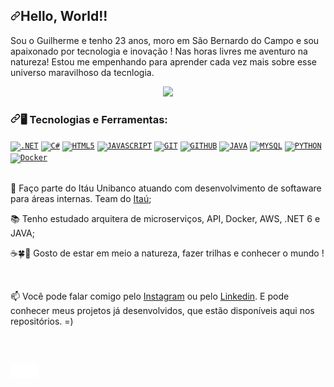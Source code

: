 <h2 dir="auto"><a id="user-content-hello-devs" class="anchor" aria-hidden="true" href="#hello-devs"><svg class="octicon octicon-link" viewBox="0 0 16 16" version="1.1" width="16" height="16" aria-hidden="true"><path fill-rule="evenodd" d="M7.775 3.275a.75.75 0 001.06 1.06l1.25-1.25a2 2 0 112.83 2.83l-2.5 2.5a2 2 0 01-2.83 0 .75.75 0 00-1.06 1.06 3.5 3.5 0 004.95 0l2.5-2.5a3.5 3.5 0 00-4.95-4.95l-1.25 1.25zm-4.69 9.64a2 2 0 010-2.83l2.5-2.5a2 2 0 012.83 0 .75.75 0 001.06-1.06 3.5 3.5 0 00-4.95 0l-2.5 2.5a3.5 3.5 0 004.95 4.95l1.25-1.25a.75.75 0 00-1.06-1.06l-1.25 1.25a2 2 0 01-2.83 0z"></path></svg></a>Hello, World!!</h2>
<p dir="auto">Sou o Guilherme e tenho 23 anos, moro em São Bernardo do Campo e sou apaixonado por tecnologia e inovação ! Nas horas livres me aventuro na natureza! Estou me empenhando para aprender cada vez mais sobre esse universo maravilhoso da tecnlogia.  <g-emoji class="g-emoji" alias="heart" fallback-src="https://github.githubassets.com/images/icons/emoji/unicode/2764.png">
<p align="center" dir="auto">
  <a target="_blank" rel="noopener noreferrer" href="https://media.giphy.com/media/iIqmM5tTjmpOB9mpbn/giphy.gif"><img src="https://media.giphy.com/media/iIqmM5tTjmpOB9mpbn/giphy.gif" width="350" data-canonical-src="https://media.giphy.com/media/iIqmM5tTjmpOB9mpbn/giphy.gif" style="max-width: 50%;"></a>
</p>
<h3 dir="auto"><a id="user-content-️-tecnologias-e-ferramentas" class="anchor" aria-hidden="true" href="#️-tecnologias-e-ferramentas"><svg class="octicon octicon-link" viewBox="0 0 16 16" version="1.1" width="16" height="16" aria-hidden="true"><path fill-rule="evenodd" d="M7.775 3.275a.75.75 0 001.06 1.06l1.25-1.25a2 2 0 112.83 2.83l-2.5 2.5a2 2 0 01-2.83 0 .75.75 0 00-1.06 1.06 3.5 3.5 0 004.95 0l2.5-2.5a3.5 3.5 0 00-4.95-4.95l-1.25 1.25zm-4.69 9.64a2 2 0 010-2.83l2.5-2.5a2 2 0 012.83 0 .75.75 0 001.06-1.06 3.5 3.5 0 00-4.95 0l-2.5 2.5a3.5 3.5 0 004.95 4.95l1.25-1.25a.75.75 0 00-1.06-1.06l-1.25 1.25a2 2 0 01-2.83 0z"></path></svg></a><g-emoji class="g-emoji" alias="desktop_computer" fallback-src="https://github.githubassets.com/images/icons/emoji/unicode/1f5a5.png">🖥️</g-emoji> Tecnologias e Ferramentas:</h3>

<code><a target="_blank" rel="noopener noreferrer" href="https://cdn.jsdelivr.net/gh/devicons/devicon/icons/dotnetcore/dotnetcore-original.svg"><img width="40px" src="https://cdn.jsdelivr.net/gh/devicons/devicon/icons/dotnetcore/dotnetcore-original.svg" title=".NET" data-canonical-src="https://cdn.jsdelivr.net/gh/devicons/devicon/icons/dotnetcore/dotnetcore-original.svg" style="max-width: 100%;"></a></code>
<code><a target="_blank" rel="noopener noreferrer" href="https://cdn.jsdelivr.net/gh/devicons/devicon/icons/csharp/csharp-original.svg"><img width="40px" src="https://cdn.jsdelivr.net/gh/devicons/devicon/icons/csharp/csharp-original.svg" title="C#" data-canonical-src="https://cdn.jsdelivr.net/gh/devicons/devicon/icons/csharp/csharp-original.svg" style="max-width: 100%;"></a></code>
<code><a target="_blank" rel="noopener noreferrer" href="https://camo.githubusercontent.com/984b2a88651f862c502e3881c6fa5d27f077948241fe49684a0879cae28014e2/68747470733a2f2f63646e2e6a7364656c6976722e6e65742f67682f64657669636f6e732f64657669636f6e2f69636f6e732f68746d6c352f68746d6c352d6f726967696e616c2d776f72646d61726b2e737667"><img width="40px" src="https://camo.githubusercontent.com/984b2a88651f862c502e3881c6fa5d27f077948241fe49684a0879cae28014e2/68747470733a2f2f63646e2e6a7364656c6976722e6e65742f67682f64657669636f6e732f64657669636f6e2f69636f6e732f68746d6c352f68746d6c352d6f726967696e616c2d776f72646d61726b2e737667" title="HTML5" data-canonical-src="https://cdn.jsdelivr.net/gh/devicons/devicon/icons/html5/html5-original-wordmark.svg" style="max-width: 100%;"></a></code>
  <code><a target="_blank" rel="noopener noreferrer" href="https://camo.githubusercontent.com/442c452cb73752bb1914ce03fce2017056d651a2099696b8594ddf5ccc74825e/68747470733a2f2f63646e2e6a7364656c6976722e6e65742f67682f64657669636f6e732f64657669636f6e2f69636f6e732f6a6176617363726970742f6a6176617363726970742d6f726967696e616c2e737667"><img width="40px" src="https://camo.githubusercontent.com/442c452cb73752bb1914ce03fce2017056d651a2099696b8594ddf5ccc74825e/68747470733a2f2f63646e2e6a7364656c6976722e6e65742f67682f64657669636f6e732f64657669636f6e2f69636f6e732f6a6176617363726970742f6a6176617363726970742d6f726967696e616c2e737667" title="JAVASCRIPT" data-canonical-src="https://cdn.jsdelivr.net/gh/devicons/devicon/icons/javascript/javascript-original.svg" style="max-width: 100%;"></a></code>
<code><a target="_blank" rel="noopener noreferrer" href="https://camo.githubusercontent.com/dc9e7e657b4cd5ba7d819d1a9ce61434bd0ddbb94287d7476b186bd783b62279/68747470733a2f2f63646e2e6a7364656c6976722e6e65742f67682f64657669636f6e732f64657669636f6e2f69636f6e732f6769742f6769742d6f726967696e616c2e737667"><img width="40px" src="https://camo.githubusercontent.com/dc9e7e657b4cd5ba7d819d1a9ce61434bd0ddbb94287d7476b186bd783b62279/68747470733a2f2f63646e2e6a7364656c6976722e6e65742f67682f64657669636f6e732f64657669636f6e2f69636f6e732f6769742f6769742d6f726967696e616c2e737667" title="GIT" data-canonical-src="https://cdn.jsdelivr.net/gh/devicons/devicon/icons/git/git-original.svg" style="max-width: 100%;"></a></code>
<code><a target="_blank" rel="noopener noreferrer" href="https://cdn.jsdelivr.net/gh/devicons/devicon/icons/github/github-original.svg"><img width="40px" src="https://cdn.jsdelivr.net/gh/devicons/devicon/icons/github/github-original.svg" title="GITHUB" data-canonical-src="https://cdn.jsdelivr.net/gh/devicons/devicon/icons/github/github-original.svg" style="max-width: 100%;"></a></code>
<code><a target="_blank" rel="noopener noreferrer" href="https://camo.githubusercontent.com/20ffa1c9a31e2c991c8b52b0cb7be938de51db4b7a9299658fef28efb0cc845a/68747470733a2f2f63646e2e6a7364656c6976722e6e65742f67682f64657669636f6e732f64657669636f6e2f69636f6e732f6a6176612f6a6176612d6f726967696e616c2e737667"><img width="40px" src="https://camo.githubusercontent.com/20ffa1c9a31e2c991c8b52b0cb7be938de51db4b7a9299658fef28efb0cc845a/68747470733a2f2f63646e2e6a7364656c6976722e6e65742f67682f64657669636f6e732f64657669636f6e2f69636f6e732f6a6176612f6a6176612d6f726967696e616c2e737667" title="JAVA" data-canonical-src="https://cdn.jsdelivr.net/gh/devicons/devicon/icons/java/java-original.svg" style="max-width: 100%;"></a></code>
<code><a target="_blank" rel="noopener noreferrer" href="https://camo.githubusercontent.com/2582ec2237a3a1fbd34e9b57332b72be27a7facb32abe7c2335e5f86e5f457a8/68747470733a2f2f63646e2e6a7364656c6976722e6e65742f67682f64657669636f6e732f64657669636f6e2f69636f6e732f6d7973716c2f6d7973716c2d6f726967696e616c2e737667"><img width="40px" src="https://camo.githubusercontent.com/2582ec2237a3a1fbd34e9b57332b72be27a7facb32abe7c2335e5f86e5f457a8/68747470733a2f2f63646e2e6a7364656c6976722e6e65742f67682f64657669636f6e732f64657669636f6e2f69636f6e732f6d7973716c2f6d7973716c2d6f726967696e616c2e737667" title="MYSQL" data-canonical-src="https://cdn.jsdelivr.net/gh/devicons/devicon/icons/mysql/mysql-original.svg" style="max-width: 100%;"></a></code>
<code><a target="_blank" rel="noopener noreferrer" href="https://cdn.jsdelivr.net/gh/devicons/devicon/icons/python/python-original-wordmark.svg"><img width="40px" src="https://cdn.jsdelivr.net/gh/devicons/devicon/icons/python/python-original-wordmark.svg" title="PYTHON" data-canonical-src="https://cdn.jsdelivr.net/gh/devicons/devicon/icons/python/python-original-wordmark.svg" style="max-width: 100%;"></a></code>
<code><a target="_blank" rel="noopener noreferrer" href="https://cdn.jsdelivr.net/gh/devicons/devicon/icons/docker/docker-original-wordmark.svg"><img width="40px" src="https://cdn.jsdelivr.net/gh/devicons/devicon/icons/docker/docker-original-wordmark.svg" title="Docker" data-canonical-src="https://cdn.jsdelivr.net/gh/devicons/devicon/icons/docker/docker-original-wordmark.svg" style="max-width: 100%;"></a></code>
  <br>
<br>
<div dir="auto">
 <p align="left" dir="auto"><g-emoji class="g-emoji" alias="diving_mask" fallback-src="https://github.githubassets.com/images/icons/emoji/unicode/1f93f.png">🤿</g-emoji> Faço parte do Itáu Unibanco atuando com desenvolvimento de softaware para áreas internas. Team do <a href="https://www.itau.com.br/" rel="nofollow">Itaú</a>;</p>
 <p align="left" dir="auto"><g-emoji class="g-emoji" alias="books" fallback-src="https://github.githubassets.com/images/icons/emoji/unicode/1f4da.png">📚</g-emoji> Tenho estudado arquitera de microserviços, API, Docker, AWS, .NET 6 e JAVA;</p>
 <p align="left" dir="auto"><g-emoji class="g-emoji" alias="coffee" fallback-src="https://github.githubassets.com/images/icons/emoji/unicode/2615.png">☕</g-emoji><g-emoji class="g-emoji" alias="video_game" fallback-src="https://github.githubassets.com/images/icons/emoji/unicode/1f3ae.png">🍀🍃</g-emoji> Gosto de estar em meio a natureza, fazer trilhas e conhecer o mundo !</p>
</div>
<br>
<p dir="auto"><g-emoji class="g-emoji" alias="mailbox" fallback-src="https://github.githubassets.com/images/icons/emoji/unicode/1f4eb.png">📫</g-emoji> Você pode falar comigo pelo <a href="https://www.instagram.com/arroba_gui/" rel="nofollow">Instagram</a> ou pelo <a href="https://www.linkedin.com/in/guilherme-barbosa-01a77416b/" rel="nofollow">Linkedin</a>. E pode conhecer meus projetos já desenvolvidos, que estão disponíveis aqui nos repositórios. =)</p>
<br>
<h2 dir="auto"></h2>
<p align="center" dir="auto">
<p dir="auto"><a href="https://www.instagram.com/arroba_gui/" rel="nofollow"><img align="left" alt="Instagram" width="22px" src="https://github.com/Aakarsh-B/trying-repos/raw/master/insta.svg" style="max-width: 100%;">
</a><a href="https://www.linkedin.com/in/guilherme-barbosa-01a77416b/" rel="nofollow"><img align="left" alt="LinkedIn" width="22px" src="https://github.com/Aakarsh-B/trying-repos/raw/master/linkedin.svg" style="max-width: 100%;">
